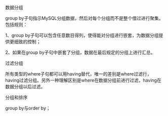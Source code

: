 数据分组

group by子句指示MySQL分组数据，然后对每个分组而不是整个借过进行聚集。包括规则：

1、group by子句可以包含任意数目得列，使得能对分组进行嵌套，为数据分组提供更细致的控制；

2、如果在group by子句中嵌套了分组，数据在最后规定的分组上进行汇总。

过滤分组

所有类型的where子句都可以用having替代，唯一的差别是where过滤行，having过滤分组。另外一种理解区别是where在数据分组前进行过滤，having在数据分组以后过滤。



分组和排序

group by与order by；

